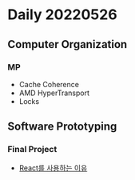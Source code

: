 Daily 20220526
===

## Computer Organization
### MP
- Cache Coherence
- AMD HyperTransport
- Locks

## Software Prototyping
### Final Project
- [React를 사용하는 이유](https://velog.io/@youthfulhps/React-React%EB%A5%BC-%EC%82%AC%EC%9A%A9%ED%95%98%EB%8A%94-%EC%9D%B4%EC%9C%A0)
